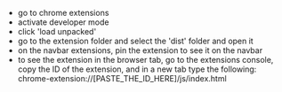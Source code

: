 - go to chrome extensions
- activate developer mode
- click 'load unpacked'
- go to the extension folder and select the 'dist' folder and open it
- on the navbar extensions, pin the extension to see it on the navbar
- to see the extension in the browser tab, go to the extensions console, copy the ID of the extension, and in a new tab type the following:
chrome-extension://[PASTE_THE_ID_HERE]/js/index.html